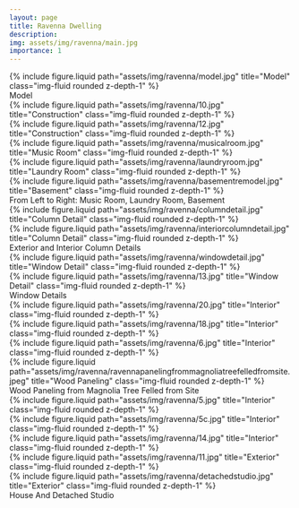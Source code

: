 ```yaml
---
layout: page
title: Ravenna Dwelling
description:
img: assets/img/ravenna/main.jpg
importance: 1
---
```


<div class="row">
    <div class="col-sm mt-3 mt-md-0">
        {% include figure.liquid path="assets/img/ravenna/model.jpg" title="Model" class="img-fluid rounded z-depth-1" %}
    </div>
</div>
<div class="caption">
    Model
</div>

<div class="row">
    <div class="col-sm mt-3 mt-md-0">
        {% include figure.liquid path="assets/img/ravenna/10.jpg" title="Construction" class="img-fluid rounded z-depth-1" %}
    </div>
    <div class="col-sm mt-3 mt-md-0">
        {% include figure.liquid path="assets/img/ravenna/12.jpg" title="Construction" class="img-fluid rounded z-depth-1" %}
    </div>
</div>

<div class="row">
    <div class="col-sm mt-3 mt-md-0">
        {% include figure.liquid path="assets/img/ravenna/musicalroom.jpg" title="Music Room" class="img-fluid rounded z-depth-1" %}
    </div>
    <div class="col-sm mt-3 mt-md-0">
        {% include figure.liquid path="assets/img/ravenna/laundryroom.jpg" title="Laundry Room" class="img-fluid rounded z-depth-1" %}
    </div>
    <div class="col-sm mt-3 mt-md-0">
        {% include figure.liquid path="assets/img/ravenna/basementremodel.jpg" title="Basement" class="img-fluid rounded z-depth-1" %}
    </div>
</div>
<div class="caption">
    From Left to Right: Music Room, Laundry Room, Basement
</div>

<div class="row">
    <div class="col-sm mt-3 mt-md-0">
        {% include figure.liquid path="assets/img/ravenna/columndetail.jpg" title="Column Detail" class="img-fluid rounded z-depth-1" %}
    </div>
    <div class="col-sm mt-3 mt-md-0">
        {% include figure.liquid path="assets/img/ravenna/interiorcolumndetail.jpg" title="Column Detail" class="img-fluid rounded z-depth-1" %}
    </div>
</div>
<div class="caption">
    Exterior and Interior Column Details
</div>

<div class="row">
    <div class="col-sm mt-3 mt-md-0">
        {% include figure.liquid path="assets/img/ravenna/windowdetail.jpg" title="Window Detail" class="img-fluid rounded z-depth-1" %}
    </div>
    <div class="col-sm mt-3 mt-md-0">
        {% include figure.liquid path="assets/img/ravenna/13.jpg" title="Window Detail" class="img-fluid rounded z-depth-1" %}
    </div>
</div>
<div class="caption">
    Window Details
</div>

<div class="row">
    <div class="col-sm mt-3 mt-md-0">
        {% include figure.liquid path="assets/img/ravenna/20.jpg" title="Interior" class="img-fluid rounded z-depth-1" %}
    </div>
    <div class="col-sm mt-3 mt-md-0">
        {% include figure.liquid path="assets/img/ravenna/18.jpg" title="Interior" class="img-fluid rounded z-depth-1" %}
    </div>
    <div class="col-sm mt-3 mt-md-0">
        {% include figure.liquid path="assets/img/ravenna/6.jpg" title="Interior" class="img-fluid rounded z-depth-1" %}
    </div>
</div>

<div class="row">
    <div class="col-sm mt-3 mt-md-0">
        {% include figure.liquid path="assets/img/ravenna/ravennapanelingfrommagnoliatreefelledfromsite.jpeg" title="Wood Paneling" class="img-fluid rounded z-depth-1" %}
    </div>
</div>
<div class="caption">
    Wood Paneling from Magnolia Tree Felled from Site
</div>

<div class="row">
    <div class="col-sm mt-3 mt-md-0">
        {% include figure.liquid path="assets/img/ravenna/5.jpg" title="Interior" class="img-fluid rounded z-depth-1" %}
    </div>
    <div class="col-sm mt-3 mt-md-0">
        {% include figure.liquid path="assets/img/ravenna/5c.jpg" title="Interior" class="img-fluid rounded z-depth-1" %}
    </div>
    <div class="col-sm mt-3 mt-md-0">
        {% include figure.liquid path="assets/img/ravenna/14.jpg" title="Interior" class="img-fluid rounded z-depth-1" %}
    </div>
</div>

<div class="row">
    <div class="col-sm mt-3 mt-md-0">
        {% include figure.liquid path="assets/img/ravenna/11.jpg" title="Exterior" class="img-fluid rounded z-depth-1" %}
    </div>
    <div class="col-sm mt-3 mt-md-0">
        {% include figure.liquid path="assets/img/ravenna/detachedstudio.jpg" title="Exterior" class="img-fluid rounded z-depth-1" %}
    </div>
</div>
<div class="caption">
    House And Detached Studio
</div>
